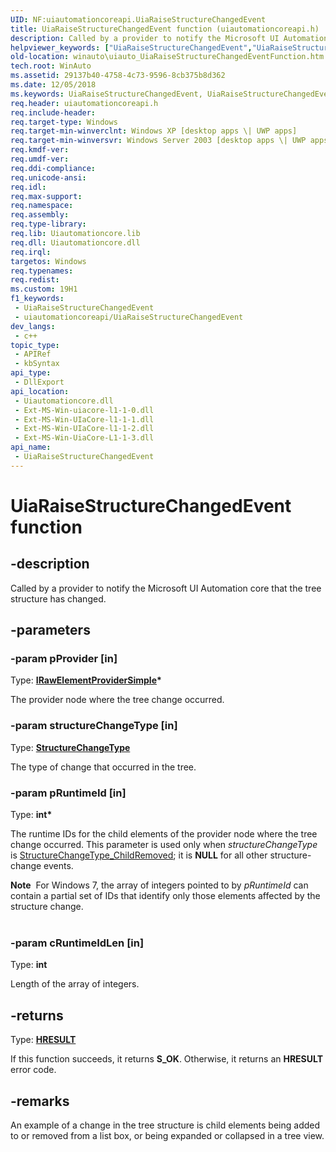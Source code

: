 ```yaml
---
UID: NF:uiautomationcoreapi.UiaRaiseStructureChangedEvent
title: UiaRaiseStructureChangedEvent function (uiautomationcoreapi.h)
description: Called by a provider to notify the Microsoft UI Automation core that the tree structure has changed.
helpviewer_keywords: ["UiaRaiseStructureChangedEvent","UiaRaiseStructureChangedEvent function [Windows Accessibility]","uiauto.uiauto_UiaRaiseStructureChangedEventFunction","uiauto_UiaRaiseStructureChangedEventFunction","uiautomationcoreapi/UiaRaiseStructureChangedEvent","winauto.uiauto_UiaRaiseStructureChangedEventFunction"]
old-location: winauto\uiauto_UiaRaiseStructureChangedEventFunction.htm
tech.root: WinAuto
ms.assetid: 29137b40-4758-4c73-9596-8cb375b8d362
ms.date: 12/05/2018
ms.keywords: UiaRaiseStructureChangedEvent, UiaRaiseStructureChangedEvent function [Windows Accessibility], uiauto.uiauto_UiaRaiseStructureChangedEventFunction, uiauto_UiaRaiseStructureChangedEventFunction, uiautomationcoreapi/UiaRaiseStructureChangedEvent, winauto.uiauto_UiaRaiseStructureChangedEventFunction
req.header: uiautomationcoreapi.h
req.include-header: 
req.target-type: Windows
req.target-min-winverclnt: Windows XP [desktop apps \| UWP apps]
req.target-min-winversvr: Windows Server 2003 [desktop apps \| UWP apps]
req.kmdf-ver: 
req.umdf-ver: 
req.ddi-compliance: 
req.unicode-ansi: 
req.idl: 
req.max-support: 
req.namespace: 
req.assembly: 
req.type-library: 
req.lib: Uiautomationcore.lib
req.dll: Uiautomationcore.dll
req.irql: 
targetos: Windows
req.typenames: 
req.redist: 
ms.custom: 19H1
f1_keywords:
 - UiaRaiseStructureChangedEvent
 - uiautomationcoreapi/UiaRaiseStructureChangedEvent
dev_langs:
 - c++
topic_type:
 - APIRef
 - kbSyntax
api_type:
 - DllExport
api_location:
 - Uiautomationcore.dll
 - Ext-MS-Win-uiacore-l1-1-0.dll
 - Ext-MS-Win-UIaCore-l1-1-1.dll
 - Ext-MS-Win-UIaCore-l1-1-2.dll
 - Ext-MS-Win-UiaCore-L1-1-3.dll
api_name:
 - UiaRaiseStructureChangedEvent
---
```


# UiaRaiseStructureChangedEvent function


## -description

Called by a provider to notify the Microsoft UI Automation core that the tree structure has changed.

## -parameters

### -param pProvider [in]

Type: <b><a href="/windows/desktop/api/uiautomationcore/nn-uiautomationcore-irawelementprovidersimple">IRawElementProviderSimple</a>*</b>

The provider node where the tree change occurred.

### -param structureChangeType [in]

Type: <b><a href="/windows/desktop/api/uiautomationcore/ne-uiautomationcore-structurechangetype">StructureChangeType</a></b>

The type of change that occurred in the tree.

### -param pRuntimeId [in]

Type: <b>int*</b>

The runtime IDs for the child elements of the provider node 
    where the tree change occurred. This parameter is used only when <i>structureChangeType</i> is <a href="/windows/desktop/api/uiautomationcore/ne-uiautomationcore-structurechangetype">StructureChangeType_ChildRemoved</a>; it is <b>NULL</b> for all other structure-change events.

<div class="alert"><b>Note</b>  For Windows 7, the array of integers pointed to by <i>pRuntimeId</i> can contain a partial set of 
    IDs that identify only those elements affected by the structure change.</div>
<div> </div>

### -param cRuntimeIdLen [in]

Type: <b>int</b>

Length of the array of integers.

## -returns

Type: <b><a href="/windows/desktop/WinProg/windows-data-types">HRESULT</a></b>

If this function succeeds, it returns <b xmlns:loc="http://microsoft.com/wdcml/l10n">S_OK</b>. Otherwise, it returns an <b xmlns:loc="http://microsoft.com/wdcml/l10n">HRESULT</b> error code.

## -remarks

An example of a change in the tree structure is child elements being added to or removed from a list box, 
                or being expanded or collapsed in a tree view.